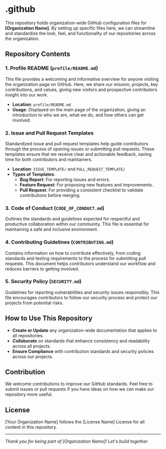 # .github

This repository holds organization-wide GitHub configuration files for **[Organization Name]**. By setting up specific files here, we can streamline and standardize the look, feel, and functionality of our repositories across the organization.

## Repository Contents

### 1. Profile README (`profile/README.md`)

This file provides a welcoming and informative overview for anyone visiting the organization page on GitHub. Here, we share our mission, projects, key contributions, and values, giving new visitors and prospective contributors insight into our work.

- **Location**: `profile/README.md`
- **Usage**: Displayed on the main page of the organization, giving an introduction to who we are, what we do, and how others can get involved.

### 2. Issue and Pull Request Templates

Standardized issue and pull request templates help guide contributors through the process of opening issues or submitting pull requests. These templates ensure that we receive clear and actionable feedback, saving time for both contributors and maintainers.

- **Location**: `ISSUE_TEMPLATE/` and `PULL_REQUEST_TEMPLATE/`
- **Types of Templates**:
  - **Bug Report**: For reporting issues and errors.
  - **Feature Request**: For proposing new features and improvements.
  - **Pull Request**: For providing a consistent checklist to validate contributions before merging.

### 3. Code of Conduct (`CODE_OF_CONDUCT.md`)

Outlines the standards and guidelines expected for respectful and productive collaboration within our community. This file is essential for maintaining a safe and inclusive environment.

### 4. Contributing Guidelines (`CONTRIBUTING.md`)

Contains information on how to contribute effectively, from coding standards and testing requirements to the process for submitting pull requests. This document helps contributors understand our workflow and reduces barriers to getting involved.

### 5. Security Policy (`SECURITY.md`)

Guidelines for reporting vulnerabilities and security issues responsibly. This file encourages contributors to follow our security process and protect our projects from potential risks.

## How to Use This Repository

- **Create or Update** any organization-wide documentation that applies to all repositories.
- **Collaborate** on standards that enhance consistency and readability across all projects.
- **Ensure Compliance** with contribution standards and security policies across our projects.

## Contribution

We welcome contributions to improve our GitHub standards. Feel free to submit issues or pull requests if you have ideas on how we can make our repository more useful.

## License

[Your Organization Name] follows the [License Name] License for all content in this repository.

---

_Thank you for being part of [Organization Name]! Let's build together._

